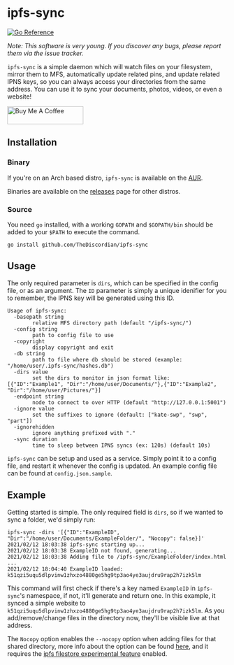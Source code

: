 # ipfs-sync
[![Go Reference](https://pkg.go.dev/badge/github.com/TheDiscordian/ipfs-sync.svg)](https://pkg.go.dev/github.com/TheDiscordian/ipfs-sync)

*Note: This software is very young. If you discover any bugs, please report them via the issue tracker.*

`ipfs-sync` is a simple daemon which will watch files on your filesystem, mirror them to MFS, automatically update related pins, and update related IPNS keys, so you can always access your directories from the same address. You can use it to sync your documents, photos, videos, or even a website!

<a href="https://www.buymeacoffee.com/trdiscordian" target="_blank"><img src="https://cdn.buymeacoffee.com/buttons/default-orange.png" alt="Buy Me A Coffee" height="41" width="174"></a>

## Installation

### Binary

If you're on an Arch based distro, `ipfs-sync` is available on the [AUR](https://aur.archlinux.org/packages/ipfs-sync/).

Binaries are available on the [releases](https://github.com/TheDiscordian/ipfs-sync/releases) page for other distros.

### Source

You need `go` installed, with a working `GOPATH` and `$GOPATH/bin` should be added to your `$PATH` to execute the command.

`go install github.com/TheDiscordian/ipfs-sync`

## Usage

The only required parameter is `dirs`, which can be specified in the config file, or as an argument. The `ID` parameter is simply a unique idenifier for you to remember, the IPNS key will be generated using this ID.

```
Usage of ipfs-sync:
  -basepath string
        relative MFS directory path (default "/ipfs-sync/")
  -config string
        path to config file to use
  -copyright
        display copyright and exit
  -db string
        path to file where db should be stored (example: "/home/user/.ipfs-sync/hashes.db")
  -dirs value
        set the dirs to monitor in json format like: [{"ID":"Example1", "Dir":"/home/user/Documents/"},{"ID":"Example2", "Dir":"/home/user/Pictures/"}]
  -endpoint string
        node to connect to over HTTP (default "http://127.0.0.1:5001")
  -ignore value
        set the suffixes to ignore (default: ["kate-swp", "swp", "part"])
  -ignorehidden
        ignore anything prefixed with "."
  -sync duration
        time to sleep between IPNS syncs (ex: 120s) (default 10s)
```

`ipfs-sync` can be setup and used as a service. Simply point it to a config file, and restart it whenever the config is updated. An example config file can be found at `config.json.sample`.


## Example

Getting started is simple. The only required field is `dirs`, so if we wanted to sync a folder, we'd simply run:

```
ipfs-sync -dirs '[{"ID":"ExampleID", "Dir":"/home/user/Documents/ExampleFolder/", "Nocopy": false}]'
2021/02/12 18:03:38 ipfs-sync starting up...
2021/02/12 18:03:38 ExampleID not found, generating...
2021/02/12 18:03:38 Adding file to /ipfs-sync/ExampleFolder/index.html ...
2021/02/12 18:04:40 ExampleID loaded: k51qzi5uqu5dlpvinw1zhxzo4880ge5hg9tp3ao4ye3aujdru9rap2h7izk5lm
```

This command will first check if there's a key named `ExampleID` in `ipfs-sync`'s namespace, if not, it'll generate and return one. In this example, it synced a simple website to `k51qzi5uqu5dlpvinw1zhxzo4880ge5hg9tp3ao4ye3aujdru9rap2h7izk5lm`. As you add/remove/change files in the directory now, they'll be visible live at that address.

The `Nocopy` option enables the `--nocopy` option when adding files for that shared directory, more info about the option can be found [here](https://docs.ipfs.io/reference/http/api/#api-v0-add), and it requires the [ipfs filestore experimental feature](https://github.com/ipfs/go-ipfs/blob/master/docs/experimental-features.md#ipfs-filestore) enabled.
